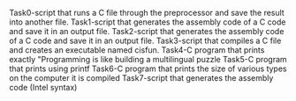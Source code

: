 Task0-script that runs a C file through the preprocessor and save the result into another file.
Task1-script that generates the assembly code of a C code and save it in an output file.
Task2-script that generates the assembly code of a C code and save it in an output file.
Task3-script that compiles a C file and creates an executable named cisfun.
Task4-C program that prints exactly "Programming is like building a multilingual puzzle
Task5-C program that prints using printf
Task6-C program that prints the size of various types on the computer it is compiled 
Task7-script that generates the assembly code (Intel syntax)